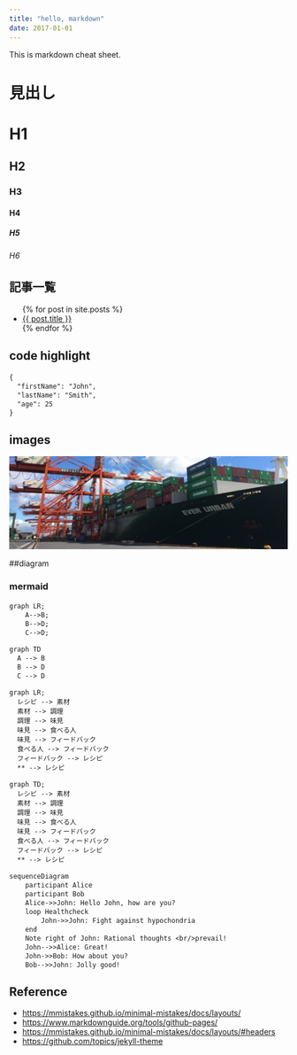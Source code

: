 ```yaml
---
title: "hello, markdown"
date: 2017-01-01
---
```


This is markdown cheat sheet.

# 見出し
# H1
## H2
### H3
#### H4
##### H5
###### H6


## 記事一覧
<ul>
  {% for post in site.posts %}
    <li>
      <a href="{{ post.url }}">{{ post.title }}</a>
    </li>
  {% endfor %}
</ul>

## code highlight
```
{
  "firstName": "John",
  "lastName": "Smith",
  "age": 25
}
```

## images
![teaser!](../teaser.jpeg "Probably here is for alt text.")

##diagram

### mermaid

```mermaid
graph LR;
    A-->B;
    B-->D;
    C-->D;
```

```mermaid
graph TD
  A --> B
  B --> D
  C --> D
```

```mermaid
graph LR;
  レシピ --> 素材
  素材 --> 調理
  調理 --> 味見
  味見 --> 食べる人
  味見 --> フィードバック
  食べる人 --> フィードバック
  フィードバック --> レシピ
  ** --> レシピ
```

```mermaid
graph TD;
  レシピ --> 素材
  素材 --> 調理
  調理 --> 味見
  味見 --> 食べる人
  味見 --> フィードバック
  食べる人 --> フィードバック
  フィードバック --> レシピ
  ** --> レシピ
```

```mermaid
sequenceDiagram
    participant Alice
    participant Bob
    Alice->>John: Hello John, how are you?
    loop Healthcheck
        John->>John: Fight against hypochondria
    end
    Note right of John: Rational thoughts <br/>prevail!
    John-->>Alice: Great!
    John->>Bob: How about you?
    Bob-->>John: Jolly good!
```


## Reference

- <https://mmistakes.github.io/minimal-mistakes/docs/layouts/>
- <https://www.markdownguide.org/tools/github-pages/>
- <https://mmistakes.github.io/minimal-mistakes/docs/layouts/#headers>
- <https://github.com/topics/jekyll-theme>

